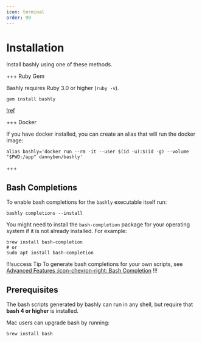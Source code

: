 ```yaml
---
icon: terminal
order: 99
---
```


# Installation

Install bashly using one of these methods.

+++ Ruby Gem

Bashly requires Ruby 3.0 or higher (`ruby -v`).

```shell
gem install bashly
```

[!ref](/installing-ruby)

+++ Docker

If you have docker installed, you can create an alias that will run the docker image:

```shell
alias bashly='docker run --rm -it --user $(id -u):$(id -g) --volume "$PWD:/app" dannyben/bashly'
```

+++

## Bash Completions

To enable bash completions for the `bashly` executable itself run:

```shell
bashly completions --install
```

You might need to install the `bash-completion` package for your operating
system if it is not already installed. For example:

```shell
brew install bash-completion
# or
sudo apt install bash-completion
```

!!!success Tip
To generate bash completions for your own scripts, see  
[Advanced Features :icon-chevron-right: Bash Completion](/advanced/bash-completion/)
!!!

## Prerequisites

The bash scripts generated by bashly can run in any shell, but require that
**bash 4 or higher** is installed.

Mac users can upgrade bash by running:

```
brew install bash
```
